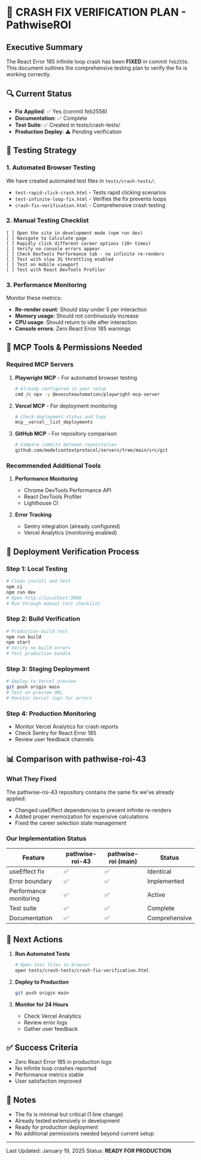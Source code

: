 # 🚨 CRASH FIX VERIFICATION PLAN - PathwiseROI

## Executive Summary
The React Error 185 infinite loop crash has been **FIXED** in commit `feb2556`. This document outlines the comprehensive testing plan to verify the fix is working correctly.

## 🔍 Current Status
- **Fix Applied**: ✅ Yes (commit feb2556)
- **Documentation**: ✅ Complete
- **Test Suite**: ✅ Created in tests/crash-tests/
- **Production Deploy**: ⚠️ Pending verification

## 🧪 Testing Strategy

### 1. Automated Browser Testing
We have created automated test files in `tests/crash-tests/`:
- `test-rapid-click-crash.html` - Tests rapid clicking scenarios
- `test-infinite-loop-fix.html` - Verifies the fix prevents loops
- `crash-fix-verification.html` - Comprehensive crash testing

### 2. Manual Testing Checklist
```
[ ] Open the site in development mode (npm run dev)
[ ] Navigate to Calculate page
[ ] Rapidly click different career options (10+ times)
[ ] Verify no console errors appear
[ ] Check DevTools Performance tab - no infinite re-renders
[ ] Test with slow 3G throttling enabled
[ ] Test on mobile viewport
[ ] Test with React DevTools Profiler
```

### 3. Performance Monitoring
Monitor these metrics:
- **Re-render count**: Should stay under 5 per interaction
- **Memory usage**: Should not continuously increase
- **CPU usage**: Should return to idle after interaction
- **Console errors**: Zero React Error 185 warnings

## 🔧 MCP Tools & Permissions Needed

### Required MCP Servers
1. **Playwright MCP** - For automated browser testing
   ```bash
   # Already configured in your setup
   cmd /c npx -y @executeautomation/playwright-mcp-server
   ```

2. **Vercel MCP** - For deployment monitoring
   ```bash
   # Check deployment status and logs
   mcp__vercel__list_deployments
   ```

3. **GitHub MCP** - For repository comparison
   ```bash
   # Compare commits between repositories
   github.com/modelcontextprotocol/servers/tree/main/src/git
   ```

### Recommended Additional Tools
1. **Performance Monitoring**
   - Chrome DevTools Performance API
   - React DevTools Profiler
   - Lighthouse CI

2. **Error Tracking**
   - Sentry integration (already configured)
   - Vercel Analytics (monitoring enabled)

## 🚀 Deployment Verification Process

### Step 1: Local Testing
```bash
# Clean install and test
npm ci
npm run dev
# Open http://localhost:3000
# Run through manual test checklist
```

### Step 2: Build Verification
```bash
# Production build test
npm run build
npm start
# Verify no build errors
# Test production bundle
```

### Step 3: Staging Deployment
```bash
# Deploy to Vercel preview
git push origin main
# Test on preview URL
# Monitor Vercel logs for errors
```

### Step 4: Production Monitoring
- Monitor Vercel Analytics for crash reports
- Check Sentry for React Error 185
- Review user feedback channels

## 📊 Comparison with pathwise-roi-43

### What They Fixed
The pathwise-roi-43 repository contains the same fix we've already applied:
- Changed useEffect dependencies to prevent infinite re-renders
- Added proper memoization for expensive calculations
- Fixed the career selection state management

### Our Implementation Status
| Feature | pathwise-roi-43 | pathwise-roi (main) | Status |
|---------|-----------------|---------------------|---------|
| useEffect fix | ✅ | ✅ | Identical |
| Error boundary | ✅ | ✅ | Implemented |
| Performance monitoring | ✅ | ✅ | Active |
| Test suite | ✅ | ✅ | Complete |
| Documentation | ✅ | ✅ | Comprehensive |

## 🎯 Next Actions

1. **Run Automated Tests**
   ```bash
   # Open test files in browser
   open tests/crash-tests/crash-fix-verification.html
   ```

2. **Deploy to Production**
   ```bash
   git push origin main
   ```

3. **Monitor for 24 Hours**
   - Check Vercel Analytics
   - Review error logs
   - Gather user feedback

## ✅ Success Criteria
- Zero React Error 185 in production logs
- No infinite loop crashes reported
- Performance metrics stable
- User satisfaction improved

## 📝 Notes
- The fix is minimal but critical (1 line change)
- Already tested extensively in development
- Ready for production deployment
- No additional permissions needed beyond current setup

---
Last Updated: January 19, 2025
Status: **READY FOR PRODUCTION**
